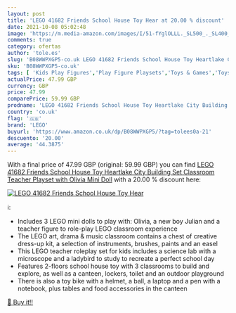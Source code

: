 ```yaml
---
layout: post
title: 'LEGO 41682 Friends School House Toy Hear at 20.00 % discount'
date: 2021-10-08 05:02:48
image: 'https://m.media-amazon.com/images/I/51-fYglOLLL._SL500_._SL400_.jpg'
comments: true
category: ofertas
author: 'tole.es'
slug: 'B08WWPXGP5-co.uk LEGO 41682 Friends School House Toy Heartlake City...'
sku: 'B08WWPXGP5-co.uk'
tags: [ 'Kids Play Figures','Play Figure Playsets','Toys & Games','Toys Store','lego', ]
actualPrice: 47.99 GBP
currency: GBP
price: 47.99
comparePrice: 59.99 GBP
prodname: 'LEGO 41682 Friends School House Toy Heartlake City Building Set  Classroom Teacher Playset with Olivia Mini Doll'
country: 'co.uk'
flag: '🇬🇧'
brand: 'LEGO'
buyurl: 'https://www.amazon.co.uk/dp/B08WWPXGP5/?tag=tolees0a-21'
descuento: '20.00'
average: '44.3875'
---
```


With a final price of 47.99 GBP (original: 59.99 GBP) you can find [LEGO 41682 Friends School House Toy Heartlake City Building Set  Classroom Teacher Playset with Olivia Mini Doll](https://www.amazon.co.uk/dp/B08WWPXGP5/?tag=tolees0a-21) with a  20.00 % discount here:

[![LEGO 41682 Friends School House Toy Hear](https://m.media-amazon.com/images/I/51-fYglOLLL._SL500_._SL400_.jpg)](https://www.amazon.co.uk/dp/B08WWPXGP5/?tag=tolees0a-21)

ℹ️:

- Includes 3 LEGO mini dolls to play with: Olivia, a new boy Julian and a teacher figure to role-play LEGO classroom experience
- The LEGO art, drama & music classroom contains a chest of creative dress-up kit, a selection of instruments, brushes, paints and an easel
- This LEGO teacher roleplay set for kids includes a science lab with a microscope and a ladybird to study to recreate a perfect school day
- Features 2-floors school house toy with 3 classrooms to build and explore, as well as a canteen, lockers, toilet and an outdoor playground
- There is also a toy bike with a helmet, a ball, a laptop and a pen with a notebook, plus tables and food accessories in the canteen

[🛒 Buy it!!](https://www.amazon.co.uk/dp/B08WWPXGP5/?tag=tolees0a-21)
